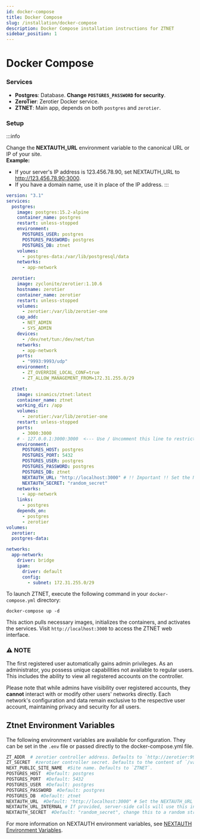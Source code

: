 ```yaml
---
id: docker-compose
title: Docker Compose
slug: /installation/docker-compose
description: Docker Compose installation instructions for ZTNET
sidebar_position: 1
---
```


# Docker Compose
### Services
- **Postgres**: Database. **Change `POSTGRES_PASSWORD` for security**.
- **ZeroTier**: Zerotier Docker service.
- **ZTNET**: Main app, depends on both `postgres` and `zerotier`.

### Setup

:::info

Change the **NEXTAUTH_URL** environment variable to the canonical URL or IP of your site.  
**Example:**
- If your server's IP address is 123.456.78.90, set NEXTAUTH_URL to http://123.456.78.90:3000.
- If you have a domain name, use it in place of the IP address.
:::

```yml title="Create a docker-compose.yml file and populate it as follows:"
version: "3.1"
services:
  postgres:
    image: postgres:15.2-alpine
    container_name: postgres
    restart: unless-stopped
    environment:
      POSTGRES_USER: postgres
      POSTGRES_PASSWORD: postgres
      POSTGRES_DB: ztnet
    volumes:
      - postgres-data:/var/lib/postgresql/data
    networks:
      - app-network

  zerotier:
    image: zyclonite/zerotier:1.10.6
    hostname: zerotier
    container_name: zerotier
    restart: unless-stopped
    volumes:
      - zerotier:/var/lib/zerotier-one
    cap_add:
      - NET_ADMIN
      - SYS_ADMIN
    devices:
      - /dev/net/tun:/dev/net/tun
    networks:
      - app-network
    ports:
      - "9993:9993/udp"
    environment:
      - ZT_OVERRIDE_LOCAL_CONF=true
      - ZT_ALLOW_MANAGEMENT_FROM=172.31.255.0/29

  ztnet:
    image: sinamics/ztnet:latest
    container_name: ztnet
    working_dir: /app
    volumes:
      - zerotier:/var/lib/zerotier-one
    restart: unless-stopped
    ports:
      - 3000:3000
    # - 127.0.0.1:3000:3000  <--- Use / Uncomment this line to restrict access to localhost only
    environment:
      POSTGRES_HOST: postgres
      POSTGRES_PORT: 5432
      POSTGRES_USER: postgres
      POSTGRES_PASSWORD: postgres
      POSTGRES_DB: ztnet
      NEXTAUTH_URL: "http://localhost:3000" # !! Important !! Set the NEXTAUTH_URL environment variable to the canonical URL or IP of your site with port 3000
      NEXTAUTH_SECRET: "random_secret"
    networks:
      - app-network
    links:
      - postgres
    depends_on:
      - postgres
      - zerotier
volumes:
  zerotier:
  postgres-data:

networks:
  app-network:
    driver: bridge
    ipam:
      driver: default
      config:
        - subnet: 172.31.255.0/29
```
To launch ZTNET, execute the following command in your `docker-compose.yml` directory:

`docker-compose up -d`

This action pulls necessary images, initializes the containers, and activates the services.
Visit `http://localhost:3000` to access the ZTNET web interface.


### ⚠️ NOTE
The first registered user automatically gains admin privileges.
As an administrator, you possess unique capabilities not available to regular users. This includes the ability to view all registered accounts on the controller.

Please note that while admins have visibility over registered accounts, they **cannot** interact with or modify other users' networks directly. Each network's configuration and data remain exclusive to the respective user account, maintaining privacy and security for all users.

## Ztnet Environment Variables
The following environment variables are available for configuration. They can be set in the `.env` file or passed directly to the docker-compose.yml file.

```bash
ZT_ADDR  # zerotier controller address. Defaults to `http://zerotier:9993` for docker environment, and `http://127.0.0.1:9993` for standalone.
ZT_SECRET  #zerotier controller secret. Defaults to the content of `/var/lib/zerotier-one/authtoken.secret`.
NEXT_PUBLIC_SITE_NAME  #Site name. Defaults to `ZTNET`.
POSTGRES_HOST  #Default: postgres
POSTGRES_PORT  #Default: 5432
POSTGRES_USER  #Default: postgres
POSTGRES_PASSWORD  #Default: postgres
POSTGRES_DB  #Default: ztnet
NEXTAUTH_URL  #Default: "http://localhost:3000" # Set the NEXTAUTH_URL environment variable to the canonical URL of your site.
NEXTAUTH_URL_INTERNAL # If provided, server-side calls will use this instead of NEXTAUTH_URL. Useful in environments when the server doesn't have access to the canonical URL of your site. Defaults to NEXTAUTH_URL.
NEXTAUTH_SECRET  #Default: "random_secret", change this to a random string for security.
```

For more information on NEXTAUTH environment variables, see [NEXTAUTH Environment Variables](https://next-auth.js.org/configuration/options#environment-variables).